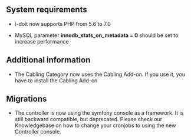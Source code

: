 System requirements
-------------------

*   i-doit now supports PHP from 5.6 to 7.0
    
*   MySQL parameter **innodb_stats_on_metadata = 0** should be set to increase performance
    

Additional information
----------------------

*   The Cabling Category now uses the Cabling Add-on. If you use it, you have to install the Cabling Add-on
    

Migrations
----------

*   The controller is now using the symfony console as a framework. It is still backward compatible, but deprecated. Please check our Knowledgebase on how to change your cronjobs to using the new Controller console.